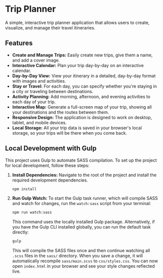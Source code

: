 # Trip Planner

A simple, interactive trip planner application that allows users to create, visualize, and manage their travel itineraries.

## Features

- **Create and Manage Trips:** Easily create new trips, give them a name, and add a cover image.
- **Interactive Calendar:** Plan your trip day-by-day on an interactive calendar.
- **Day-by-Day View:** View your itinerary in a detailed, day-by-day format with images and activities.
- **Stay or Travel:** For each day, you can specify whether you're staying in a city or traveling between destinations.
- **Activity Planning:** Add morning, afternoon, and evening activities to each day of your trip.
- **Interactive Map:** Generate a full-screen map of your trip, showing all your destinations and the routes between them.
- **Responsive Design:** The application is designed to work on desktop, tablet, and mobile devices.
- **Local Storage:** All your trip data is saved in your browser's local storage, so your trips will be there when you come back.

## Local Development with Gulp

This project uses Gulp to automate SASS compilation. To set up the project for local development, follow these steps:

1.  **Install Dependencies:**
    Navigate to the root of the project and install the required development dependencies.
    ```bash
    npm install
    ```

2.  **Run Gulp Watch:**
    To start the Gulp task runner, which will compile SASS and watch for changes, run the `watch:sass` script from your terminal:
    ```bash
    npm run watch:sass
    ```
    This command uses the locally installed Gulp package. Alternatively, if you have the Gulp CLI installed globally, you can run the default task directly:
    ```bash
    gulp
    ```
    This will compile the SASS files once and then continue watching all `.scss` files in the `sass/` directory. When you save a change, it will automatically recompile `sass/main.scss` to `css/styles.css`. You can now open `index.html` in your browser and see your style changes reflected live.
